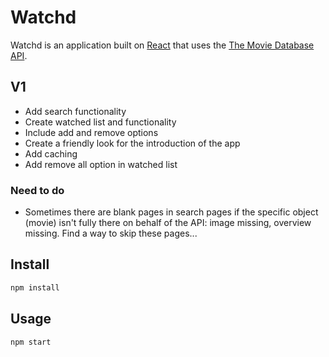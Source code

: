 # Watchd

Watchd is an application built on [React](http://reactjs.org/) that uses the [The Movie Database API](https://api.themoviedb.org/).

## V1

* Add search functionality
* Create watched list and functionality
* Include add and remove options
* Create a friendly look for the introduction of the app
* Add caching
* Add remove all option in watched list

### Need to do

* Sometimes there are blank pages in search pages if the specific object (movie) isn't fully there on behalf of the API: image missing, overview missing. Find a way to skip these pages... 

## Install

```bash
npm install
```

## Usage

```bash
npm start
```